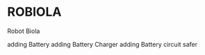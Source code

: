 ROBIOLA
==========


Robot Biola

adding Battery
adding Battery Charger
adding Battery circuit safer

